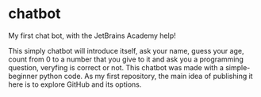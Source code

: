 # chatbot
My first chat bot, with the JetBrains Academy help!

This simply chatbot will introduce itself, ask your name, guess your age, count from 0 to a number that you give to it and ask you a programming question, veryfing is correct or not.
This chatbot was made with a simple-beginner python code. As my first repository, the main idea of publishing it here is to explore GitHub and its options.
